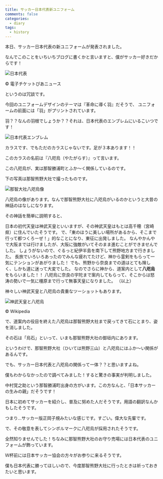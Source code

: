 ```yaml
---
title: サッカー日本代表新ユニフォーム
comments: false
categories:
  - diary
tags:
  - history
---
```


本日、サッカー日本代表の新ユニフォームが発表されました。

なんでこのことをいちいちブログに書くかと言いますと、僕がサッカー好きだからです！

![日本代表][1]

&#169; 電子チケットぴあニュース

というのは冗談です。

今回のユニフォームデザインのテーマは『革命に導く羽』だそうで、
ユニフォームの前面には「羽」がプリントされています。

羽？？なんの羽根でしょうか？？それは、日本代表のエンブレムにいるこいつです！

![日本代表エンブレム][2]

カラスです、でもただのカラスじゃないです。足が３本あります！！

このカラスの名前は『八咫烏（やたがらす）』って言います。

この八咫烏が、実は那智勝浦町とふか～く関係しているのです。

下の写真は那智熊野大社で撮ったものです。

![那智大社八咫烏像][3]

八咫烏の像があります。なんで那智熊野大社に八咫烏がいるのかというと大昔の神話のはなしになります。

その神話を簡単に説明すると、

日本の初代天皇は神武天皇といいますが、その神武天皇はもとは高千穂（宮崎県）に住んでいたそうです。
で、「東のほうに美しい場所があるから、そこまで行って都つくろーぜ！」的なことになり、東征に出発しました。
なんやかんやで大阪までは行けましたが、大阪に強敵がいてそのまま進むことができませんでした。
しょうがないので、ぐるっと紀伊半島を南下して熊野地方まで行きました。
長旅でいろいろあったのでみんな疲れてたけど、神から霊剣をもらって一気にテンションがあがりました！
でも、熊野から奈良までの道はとても険しく、しかも道に迷って大変でした。
なのでさらに神から、道案内として**八咫烏**をもらいました！！
八咫烏に奈良の宇陀まで案内してもらって、そこからは怒涛の勢いで一気に橿原まで行って無事天皇になりました。
（以上）

神々しい神武天皇と八咫烏の貴重なツーショットもあります。

![神武天皇と八咫烏][4]

&#169; Wikipedia

で、道案内の役目を終えた八咫烏は那智熊野大社まで戻ってきて石にとまり、姿を消しました。

その石は「烏石」といって、いまも那智熊野大社の御垣内にあります。

というわけで、那智熊野大社（ひいては熊野三山）と八咫烏にはふか～い関係があるんです。

でも、サッカー日本代表と八咫烏の関係って一体？？と思いますよね。

僕もわからなかったので調べてみました！すると驚きの事実が判明しました。

中村覚之助という那智勝浦町出身の方がいます。この方なんと、「日本サッカーの生みの親」だそうです！

日本に初めてサッカーを紹介し、普及に努めた人だそうです。用語の翻訳なんかもしたそうです。

つまり…サッカー版正岡子規みたいな感じです。すごい。偉大な先輩です。

で、その敬意を表してシンボルマークに八咫烏が採用されたそうです。

全然知りませんでした！ちなみに那智熊野大社のお守り売場には日本代表のユニフォームが飾っています。

Ｗ杯前には日本サッカー協会の方々がお参りに来るそうです。

僕も日本代表に勝ってほしいので、今度那智熊野大社に行ったときは祈っておきたいと思います。

[1]: /img/uploads/2009/11/japan-football-team-uniform-1.jpg
[2]: /img/uploads/2009/11/japan-football-team-uniform-2.jpg
[3]: /img/uploads/2009/11/japan-football-team-uniform-3.jpg
[4]: /img/uploads/2009/11/japan-football-team-uniform-4.jpg
